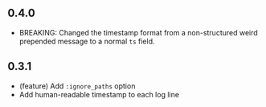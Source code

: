 ## 0.4.0

* BREAKING: Changed the timestamp format from a non-structured weird prepended message to a normal `ts` field.

## 0.3.1

* (feature) Add `:ignore_paths` option
* Add human-readable timestamp to each log line
